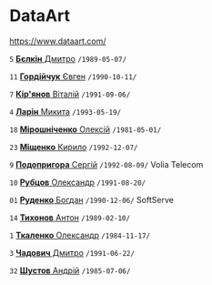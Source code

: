 # DataArt

https://www.dataart.com/

`5` [**Бєлкін** Дмитро](/players/belkin.dmytro.19890507.jpg) `/1989-05-07/`

`11` [**Гордійчук** Євген](/players/hordiichuk.yevhen.19901011.jpg) `/1990-10-11/`

`7` [**Кір'янов** Віталій](/players/kirianov.vitalii.19910906.jpg) `/1991-09-06/`

`4` [**Ларін** Микита](/players/larin.mykyta.19930519.jpg) `/1993-05-19/`

`18` [**Мірошніченко** Олексій](/players/miroshnichenko.oleksii.19810501.jpg) `/1981-05-01/`

`23` [**Міщенко** Кирило](/players/mishchenko.kyrylo.19921207.jpg) `/1992-12-07/`

`9` [**Подопригора** Сергій](/players/podopryhora.serhii.19920809.jpg) `/1992-08-09/` Volia Telecom

`10` [**Рубцов** Олександр](/players/rubtsov.oleksandr.19910820.jpg) `/1991-08-20/`

`01` [**Руденко** Богдан](/players/rudenko.bohdan.19901206.jpg) `/1990-12-06/` SoftServe

`14` [**Тихонов** Антон](/players/tykhonov.anton.19890210.jpg) `/1989-02-10/`

`1` [**Ткаленко** Олександр](/players/tkalenko.oleksandr.19841117.jpg) `/1984-11-17/`

`3` [**Чадович** Дмитро](/players/chadovych.dmytro.19910622.jpg) `/1991-06-22/`

`32` [**Шустов** Андрій](/players/shustov.andrii.19850706.jpg) `/1985-07-06/`




